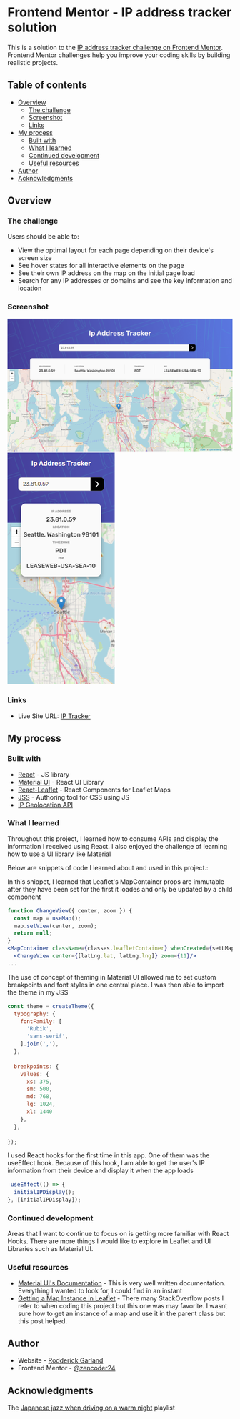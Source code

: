 # Frontend Mentor - IP address tracker solution

This is a solution to the [IP address tracker challenge on Frontend Mentor](https://www.frontendmentor.io/challenges/ip-address-tracker-I8-0yYAH0). Frontend Mentor challenges help you improve your coding skills by building realistic projects. 

## Table of contents

- [Overview](#overview)
  - [The challenge](#the-challenge)
  - [Screenshot](#screenshot)
  - [Links](#links)
- [My process](#my-process)
  - [Built with](#built-with)
  - [What I learned](#what-i-learned)
  - [Continued development](#continued-development)
  - [Useful resources](#useful-resources)
- [Author](#author)
- [Acknowledgments](#acknowledgments)



## Overview

### The challenge

Users should be able to:

- View the optimal layout for each page depending on their device's screen size
- See hover states for all interactive elements on the page
- See their own IP address on the map on the initial page load
- Search for any IP addresses or domains and see the key information and location

### Screenshot

![](./screenshots/IP-Tracker-Desktop.png)
![](./screenshots/IP-Tracker-Mobile.png)


### Links
- Live Site URL: [IP Tracker](https://ip-tracker-app-r4ohcg9ub-zencoder24.vercel.app/)

## My process

### Built with

- [React](https://reactjs.org/) - JS library
- [Material UI](https://mui.com/) - React UI Library
- [React-Leaflet](https://react-leaflet.js.org/) - React Components for Leaflet Maps
- [JSS](https://cssinjs.org/?v=v10.9.0) - Authoring tool for CSS using JS
- [IP Geolocation API](https://rapidapi.com/natkapral/api/ip-geo-location/)



### What I learned

Throughout this project, I learned how to consume APIs and display the information I received using React. I also enjoyed the challenge of learning how to use a UI library like Material 

Below are snippets of code I learned about and used in this project.:

In this snippet, I learned that Leaflet's MapContainer props are immutable after they have been set for the first it loades and only be updated by a child component
```jsx
function ChangeView({ center, zoom }) {
  const map = useMap();
  map.setView(center, zoom);
  return null;
}
<MapContainer className={classes.leafletContainer} whenCreated={setLMap} center={center} zoom={zoom}>
  <ChangeView center={[latLng.lat, latLng.lng]} zoom={11}/>
...
```

The use of concept of theming in Material UI allowed me to set custom breakpoints and font styles in one central place. I was then able to import the theme in my JSS
```jsx
const theme = createTheme({
  typography: {
    fontFamily: [
      'Rubik',
      'sans-serif',
    ].join(','),
  },

  breakpoints: {
    values: {
      xs: 375,
      sm: 500,
      md: 768,
      lg: 1024,
      xl: 1440
    },
  },

});

```

I used React hooks for the first time in this app. One of them was the useEffect hook. Because of this hook, I am able to get the user's IP information from their device and display it when the app loads
```jsx
 useEffect(() => {
  initialIPDisplay();
}, [initialIPDisplay]);

```



### Continued development

Areas that I want to continue to focus on is getting more familiar with React Hooks. There are more things I would like to explore in Leaflet and UI Libraries such as Material UI. 



### Useful resources

- [Material UI's Documentation](https://mui.com/getting-started/installation/) - This is very well written documentation. Everything I wanted to look for, I could find in an instant
- [Getting a Map Instance in Leaflet](https://stackoverflow.com/questions/65394203/leaflet-react-get-map-instance-in-functional-component) - There many StackOverflow posts I refer to when coding this project but this one was may favorite. I wasnt sure how to get an instance of a map and use it in the parent class but this post helped.



## Author

- Website - [Rodderick Garland](https://www.rodthedev.com/)
- Frontend Mentor - [@zencoder24](https://www.frontendmentor.io/profile/zencoder24)




## Acknowledgments

The [Japanese jazz when driving on a warm night](https://open.spotify.com/playlist/0HohmR6OHID26KBb5uYJpj?si=60700061c69141cf) playlist

